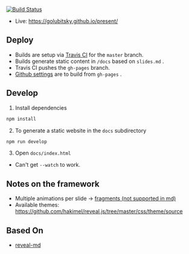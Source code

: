 [![Build Status](https://travis-ci.com/golubitsky/present.svg?branch=master)](https://travis-ci.com/golubitsky/present)

* Live: https://golubitsky.github.io/present/

## Deploy

* Builds are setup via [Travis CI](https://travis-ci.com/github/golubitsky/present) for the `master` branch.
* Builds generate static content in `/docs` based on `slides.md` .
* Travis CI pushes the `gh-pages` branch.
* [Github settings](https://github.com/golubitsky/present/settings) are to build from `gh-pages` .

## Develop

1. Install dependencies

``` sh
npm install
```

2. To generate a static website in the `docs` subdirectory

``` sh
npm run develop
```

3. Open `docs/index.html` 

* Can't get `--watch` to work.

## Notes on the framework

* Multiple animations per slide -> [fragments (not supported in md)](https://revealjs.com/fragments/)
* Available themes: https://github.com/hakimel/reveal.js/tree/master/css/theme/source

## Based On

* [reveal-md](https://github.com/webpro/reveal-md)

